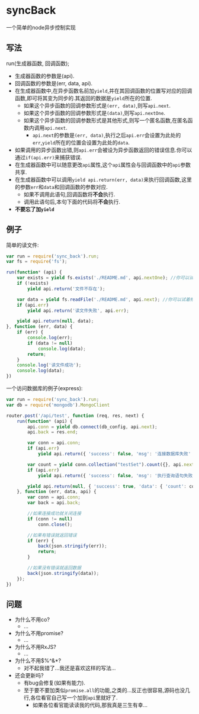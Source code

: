 # syncBack
一个简单的node异步控制实现

## 写法
run(生成器函数, 回调函数);
* 生成器函数的参数是(api).
* 回调函数的参数是(err, data, api).
* 在生成器函数中,在异步函数名前加`yield`,并在其回调函数的位置写对应的回调函数,即可将其变为同步的.其返回的数据是`yield`所在的位置.
    * 如果这个异步函数的回调参数形式是`(err, data)`,则写`api.next`.
    * 如果这个异步函数的回调参数形式是`(data)`,则写`api.nextOne`.
    * 如果这个异步函数的回调参数形式是其他形式,则写一个匿名函数,在匿名函数内调用`api.next`.
        * `api.next`的参数是`(err, data)`,执行之后`api.err`会设置为此处的`err`,`yield`所在的位置会设置为此处的`data`.
* 如果调用的异步函数出错,则`api.err`会被设为异步函数返回的错误信息.你可以通过`if(api.err)`来捕获错误.
* 在生成器函数中可以随意更改`api`属性,这个`api`属性会与回调函数中的`api`参数共享.
* 在生成器函数中可以调用`yield api.return(err, data)`来执行回调函数,这里的参数`err`和`data`和回调函数的参数对应.
    * 如果不调用此语句,回调函数将**不会**执行.
    * 调用此语句后,本句下面的代码将**不会**执行.
* **不要忘了加`yield`**

## 例子
简单的读文件:
```JavaScript
var run = require('sync_back').run;
var fs = require('fs');

run(function* (api) {
    var exists = yield fs.exists('./README.md', api.nextOne); //你可以试着修改文件名来模拟出错的情况
    if (!exists)
        yield api.return('文件不存在');

    var data = yield fs.readFile('./README.md', api.next); //你可以试着修改文件名来模拟出错的情况
    if (api.err)
        yield api.return('读文件失败', api.err);

    yield api.return(null, data);
}, function (err, data) {
    if (err) {
        console.log(err);
        if (data != null)
            console.log(data);
        return;
    }
    console.log('读文件成功');
    console.log(data);
})
```
一个访问数据库的例子(express):
```JavaScript
var run = require('sync_back').run;
var db = require('mongodb').MongoClient

router.post('/api/test', function (req, res, next) {
    run(function* (api) {
        api.conn = yield db.connect(db_config, api.next);
        api.back = res.end;

        var conn = api.conn;
        if (api.err)
            yield api.return({ 'success': false, 'msg': '连接数据库失败' });

        var count = yield conn.collection("testSet").count({}, api.next);
        if (api.err)
            yield api.return({ 'success': false, 'msg': '执行查询语句失败' });

        yield api.return(null, { 'success': true, 'data': { 'count': count } });
    }, function (err, data, api) {
        var conn = api.conn;
        var back = api.back;

        //如果连接成功就关闭连接
        if (conn != null)
            conn.close();

        //如果有错误就返回错误
        if (err) {
            back(json.stringify(err));
            return;
        }

        //如果没有错误就返回数据
        back(json.stringify(data));
    });
})
```

## 问题
* 为什么不用co?
    * ...
* 为什么不用promise?
    * ...
* 为什么不用RxJS?
    * ...
* 为什么不用$%^&*?
    * 对不起我错了...我还是喜欢这样的写法...
* 还会更新吗?
    * 有bug会修复(如果有能力).
    * 至于要不要加类似`promise.all`的功能,之类的...反正也很容易,源码也没几行,各位看官自己写一个加到`api`里就好了.
        * 如果各位看官能读读我的代码,那我真是三生有幸...